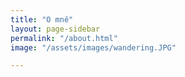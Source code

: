 ```yaml
---
title: "O mně"
layout: page-sidebar
permalink: "/about.html"
image: "/assets/images/wandering.JPG"

---
```


